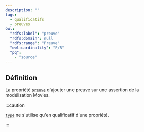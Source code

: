 ```yaml
---
description: ""
tags:
  - qualificatifs
  - preuves
owl:
  "rdfs:label": "preuve"
  "rdfs:domain": null
  "rdfs:range": "Preuve"
  "owl:cardinality": "F/R"
  "pq":
    - "source"
---
```


<OntologyTable frontMatter={frontMatter}/>

## Définition

La propriété [`preuve`](preuve.md) d'ajouter une preuve sur une assertion de la modélisation Movies.

:::caution

[`type`](type.md) ne s'utilise qu'en qualificatif d'une propriété.

:::
